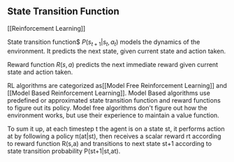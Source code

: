 ## State Transition Function

[[Reinforcement Learning]]

State transition function$ $P(s_{t+1}|s_{t},a_{t})$ models the dynamics of the environment. It predicts the next state, given current state and action taken.

Reward function $R(s,a)$ predicts the next immediate reward given current state and action taken.

RL algorithms are categorized as[[Model Free Reinforcement Learning]] and [[Model Based Reinforcement Learning]]. Model Based algorithms use predefined or approximated state transition function and reward functions to figure out its policy. Model free algorithms don't figure out how the environment works, but use their experience to maintain a value function.

To sum it up, at each timestep t the agent is on a state st, it performs action at by following a policy π(at|st), then receives a scalar reward rt according to reward function R(s,a) and transitions to next state st+1 according to state transition probability P(st+1|st,at).